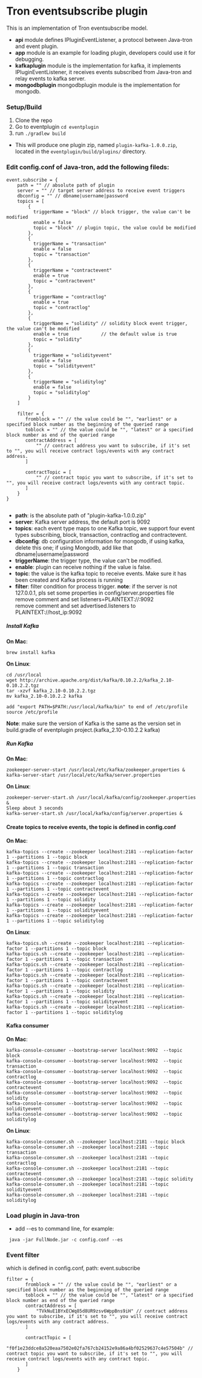 # Tron eventsubscribe plugin

This is an implementation of Tron eventsubscribe model. 

* **api** module defines IPluginEventListener, a protocol between Java-tron and event plugin. 
* **app** module is an example for loading plugin, developers could use it for debugging.
* **kafkaplugin** module is the implementation for kafka, it implements IPluginEventListener, it receives events subscribed from Java-tron and relay events to kafka server. 
* **mongodbplugin** mongodbplugin module is the implementation for mongodb. 
### Setup/Build

1. Clone the repo
2. Go to eventplugin `cd eventplugin` 
3. run `./gradlew build`

* This will produce one plugin zip, named `plugin-kafka-1.0.0.zip`, located in the `eventplugin/build/plugins/` directory.


### Edit **config.conf** of Java-tron, add the following fileds:
```
event.subscribe = {
    path = "" // absolute path of plugin
    server = "" // target server address to receive event triggers
    dbconfig = "" // dbname|username|password
    topics = [
        {
          triggerName = "block" // block trigger, the value can't be modified
          enable = false
          topic = "block" // plugin topic, the value could be modified
        },
        {
          triggerName = "transaction"
          enable = false
          topic = "transaction"
        },
        {
          triggerName = "contractevent"
          enable = true
          topic = "contractevent"
        },
        {
          triggerName = "contractlog"
          enable = true
          topic = "contractlog"
        },
        {
          triggerName = "solidity" // solidity block event trigger, the value can't be modified
          enable = true            // the default value is true
          topic = "solidity"
        },
        {
          triggerName = "solidityevent"
          enable = false
          topic = "solidityevent"
        },
        {
          triggerName = "soliditylog"
          enable = false
          topic = "soliditylog"
        }
    ]

    filter = {
       fromblock = "" // the value could be "", "earliest" or a specified block number as the beginning of the queried range
       toblock = "" // the value could be "", "latest" or a specified block number as end of the queried range
       contractAddress = [
           "" // contract address you want to subscribe, if it's set to "", you will receive contract logs/events with any contract address.
       ]

       contractTopic = [
           "" // contract topic you want to subscribe, if it's set to "", you will receive contract logs/events with any contract topic.
       ]
    }
}


```
 * **path**: is the absolute path of "plugin-kafka-1.0.0.zip"
 * **server**: Kafka server address, the default port is 9092
 * **topics**: each event type maps to one Kafka topic, we support four event types subscribing, block, transaction, contractlog and contractevent.
 * **dbconfig**: db configuration information for mongodb, if using kafka, delete this one; if using Mongodb, add like that dbname|username|password
 * **triggerName**: the trigger type, the value can't be modified.
 * **enable**: plugin can receive nothing if the value is false.
 * **topic**: the value is the kafka topic to receive events. Make sure it has been created and Kafka process is running  
 * **filter**: filter condition for process trigger.
 **note**: if the server is not 127.0.0.1, pls set some properties in config/server.properties file  
           remove comment and set listeners=PLAINTEXT://:9092  
           remove comment and set advertised.listeners to PLAINTEXT://host_ip:9092 

##### Install Kafka
**On Mac**:
```
brew install kafka
```

**On Linux**:
```
cd /usr/local
wget http://archive.apache.org/dist/kafka/0.10.2.2/kafka_2.10-0.10.2.2.tgz
tar -xzvf kafka_2.10-0.10.2.2.tgz 
mv kafka_2.10-0.10.2.2 kafka

add "export PATH=$PATH:/usr/local/kafka/bin" to end of /etc/profile
source /etc/profile

```
**Note**: make sure the version of Kafka is the same as the version set in build.gradle of eventplugin project.(kafka_2.10-0.10.2.2 kafka)

##### Run Kafka
**On Mac**:
```
zookeeper-server-start /usr/local/etc/kafka/zookeeper.properties & kafka-server-start /usr/local/etc/kafka/server.properties
```

**On Linux**:
```
zookeeper-server-start.sh /usr/local/kafka/config/zookeeper.properties &
Sleep about 3 seconds 
kafka-server-start.sh /usr/local/kafka/config/server.properties &
```

#### Create topics to receive events, the topic is defined in config.conf

**On Mac**:
```
kafka-topics --create --zookeeper localhost:2181 --replication-factor 1 --partitions 1 --topic block
kafka-topics --create --zookeeper localhost:2181 --replication-factor 1 --partitions 1 --topic transaction
kafka-topics --create --zookeeper localhost:2181 --replication-factor 1 --partitions 1 --topic contractlog
kafka-topics --create --zookeeper localhost:2181 --replication-factor 1 --partitions 1 --topic contractevent
kafka-topics --create --zookeeper localhost:2181 --replication-factor 1 --partitions 1 --topic solidity
kafka-topics --create --zookeeper localhost:2181 --replication-factor 1 --partitions 1 --topic solidityevent
kafka-topics --create --zookeeper localhost:2181 --replication-factor 1 --partitions 1 --topic soliditylog
```

**On Linux**:
```
kafka-topics.sh --create --zookeeper localhost:2181 --replication-factor 1 --partitions 1 --topic block
kafka-topics.sh --create --zookeeper localhost:2181 --replication-factor 1 --partitions 1 --topic transaction
kafka-topics.sh --create --zookeeper localhost:2181 --replication-factor 1 --partitions 1 --topic contractlog
kafka-topics.sh --create --zookeeper localhost:2181 --replication-factor 1 --partitions 1 --topic contractevent
kafka-topics.sh --create --zookeeper localhost:2181 --replication-factor 1 --partitions 1 --topic solidity
kafka-topics.sh --create --zookeeper localhost:2181 --replication-factor 1 --partitions 1 --topic solidityevent
kafka-topics.sh --create --zookeeper localhost:2181 --replication-factor 1 --partitions 1 --topic soliditylog
```

#### Kafka consumer

**On Mac**:
```
kafka-console-consumer --bootstrap-server localhost:9092  --topic block
kafka-console-consumer --bootstrap-server localhost:9092  --topic transaction
kafka-console-consumer --bootstrap-server localhost:9092  --topic contractlog
kafka-console-consumer --bootstrap-server localhost:9092  --topic contractevent
kafka-console-consumer --bootstrap-server localhost:9092  --topic solidity
kafka-console-consumer --bootstrap-server localhost:9092  --topic solidityevent
kafka-console-consumer --bootstrap-server localhost:9092  --topic soliditylog
```

**On Linux**:
```
kafka-console-consumer.sh --zookeeper localhost:2181 --topic block
kafka-console-consumer.sh --zookeeper localhost:2181 --topic transaction
kafka-console-consumer.sh --zookeeper localhost:2181 --topic contractlog
kafka-console-consumer.sh --zookeeper localhost:2181 --topic contractevent
kafka-console-consumer.sh --zookeeper localhost:2181 --topic solidity
kafka-console-consumer.sh --zookeeper localhost:2181 --topic solidityevent
kafka-console-consumer.sh --zookeeper localhost:2181 --topic soliditylog
```

### Load plugin in Java-tron
* add --es to command line, for example:
```
 java -jar FullNode.jar -c config.conf --es 
```


### Event filter
which is defined in config.conf, path: event.subscribe
```
filter = {
       fromblock = "" // the value could be "", "earliest" or a specified block number as the beginning of the queried range
       toblock = "" // the value could be "", "latest" or a specified block number as end of the queried range
       contractAddress = [
           "TVkNuE1BYxECWq85d8UR9zsv6WppBns9iH" // contract address you want to subscribe, if it's set to "", you will receive contract logs/events with any contract address.
       ]

       contractTopic = [
           "f0f1e23ddce8a520eaa7502e02fa767cb24152e9a86a4bf02529637c4e57504b" // contract topic you want to subscribe, if it's set to "", you will receive contract logs/events with any contract topic.
       ]
    }
```
